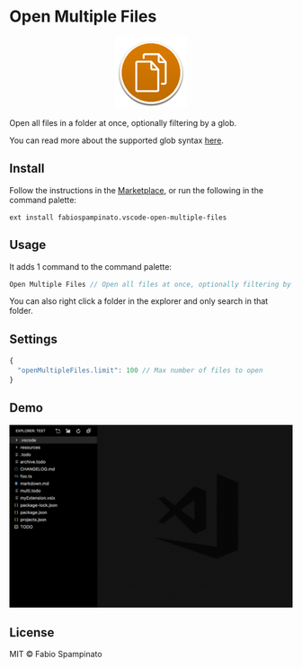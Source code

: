 # Open Multiple Files

<p align="center">
	<img src="https://raw.githubusercontent.com/fabiospampinato/vscode-open-multiple-files/master/resources/logo-128x128.png" alt="Logo">
</p>

Open all files in a folder at once, optionally filtering by a glob.

You can read more about the supported glob syntax [here](https://code.visualstudio.com/docs/extensionAPI/vscode-api#GlobPattern).

## Install

Follow the instructions in the [Marketplace](https://marketplace.visualstudio.com/items?itemName=fabiospampinato.vscode-open-multiple-files), or run the following in the command palette:

```shell
ext install fabiospampinato.vscode-open-multiple-files
```

## Usage

It adds 1 command to the command palette:

```js
Open Multiple Files // Open all files at once, optionally filtering by a glob
```

You can also right click a folder in the explorer and only search in that folder.

## Settings

```js
{
  "openMultipleFiles.limit": 100 // Max number of files to open
}
```

## Demo

![Demo](resources/demo.gif)

## License

MIT © Fabio Spampinato
